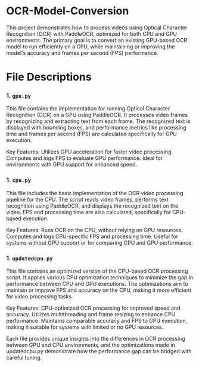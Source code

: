 # OCR-Model-Conversion
This project demonstrates how to process videos using Optical Character Recognition (OCR) with PaddleOCR, optimized for both CPU and GPU environments. The primary goal is to convert an existing GPU-based OCR model to run efficiently on a CPU, while maintaining or improving the model's accuracy and frames per second (FPS) performance.

# File Descriptions

### 1. `gpu.py`
This file contains the implementation for running Optical Character Recognition (OCR) on a GPU using PaddleOCR. It processes video frames by recognizing and extracting text from each frame. The recognized text is displayed with bounding boxes, and performance metrics like processing time and frames per second (FPS) are calculated specifically for GPU execution.

Key Features:
Utilizes GPU acceleration for faster video processing.
Computes and logs FPS to evaluate GPU performance.
Ideal for environments with GPU support for enhanced speed.

### 1. `cpu.py`
This file includes the basic implementation of the OCR video processing pipeline for the CPU. The script reads video frames, performs text recognition using PaddleOCR, and displays the recognized text on the video. FPS and processing time are also calculated, specifically for CPU-based execution.

Key Features:
Runs OCR on the CPU, without relying on GPU resources.
Computes and logs CPU-specific FPS and processing time.
Useful for systems without GPU support or for comparing CPU and GPU performance.

### 1. `updatedcpu.py`
This file contains an optimized version of the CPU-based OCR processing script. It applies various CPU optimization techniques to minimize the gap in performance between CPU and GPU executions. The optimizations aim to maintain or improve FPS and accuracy on the CPU, making it more efficient for video processing tasks.

Key Features:
CPU-optimized OCR processing for improved speed and accuracy.
Utilizes multithreading and frame resizing to enhance CPU performance.
Maintains comparable accuracy and FPS to GPU execution, making it suitable for systems with limited or no GPU resources.

Each file provides unique insights into the differences in OCR processing between GPU and CPU environments, and the optimizations made in updatedcpu.py demonstrate how the performance gap can be bridged with careful tuning.

